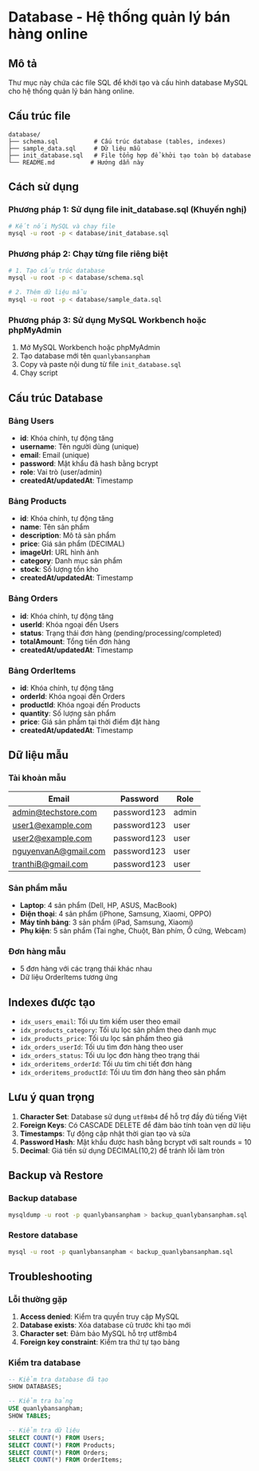 # Database - Hệ thống quản lý bán hàng online

## Mô tả
Thư mục này chứa các file SQL để khởi tạo và cấu hình database MySQL cho hệ thống quản lý bán hàng online.

## Cấu trúc file

```
database/
├── schema.sql          # Cấu trúc database (tables, indexes)
├── sample_data.sql     # Dữ liệu mẫu
├── init_database.sql   # File tổng hợp để khởi tạo toàn bộ database
└── README.md          # Hướng dẫn này
```

## Cách sử dụng

### Phương pháp 1: Sử dụng file init_database.sql (Khuyến nghị)
```bash
# Kết nối MySQL và chạy file
mysql -u root -p < database/init_database.sql
```

### Phương pháp 2: Chạy từng file riêng biệt
```bash
# 1. Tạo cấu trúc database
mysql -u root -p < database/schema.sql

# 2. Thêm dữ liệu mẫu
mysql -u root -p < database/sample_data.sql
```

### Phương pháp 3: Sử dụng MySQL Workbench hoặc phpMyAdmin
1. Mở MySQL Workbench hoặc phpMyAdmin
2. Tạo database mới tên `quanlybansanpham`
3. Copy và paste nội dung từ file `init_database.sql`
4. Chạy script

## Cấu trúc Database

### Bảng Users
- **id**: Khóa chính, tự động tăng
- **username**: Tên người dùng (unique)
- **email**: Email (unique)
- **password**: Mật khẩu đã hash bằng bcrypt
- **role**: Vai trò (user/admin)
- **createdAt/updatedAt**: Timestamp

### Bảng Products
- **id**: Khóa chính, tự động tăng
- **name**: Tên sản phẩm
- **description**: Mô tả sản phẩm
- **price**: Giá sản phẩm (DECIMAL)
- **imageUrl**: URL hình ảnh
- **category**: Danh mục sản phẩm
- **stock**: Số lượng tồn kho
- **createdAt/updatedAt**: Timestamp

### Bảng Orders
- **id**: Khóa chính, tự động tăng
- **userId**: Khóa ngoại đến Users
- **status**: Trạng thái đơn hàng (pending/processing/completed)
- **totalAmount**: Tổng tiền đơn hàng
- **createdAt/updatedAt**: Timestamp

### Bảng OrderItems
- **id**: Khóa chính, tự động tăng
- **orderId**: Khóa ngoại đến Orders
- **productId**: Khóa ngoại đến Products
- **quantity**: Số lượng sản phẩm
- **price**: Giá sản phẩm tại thời điểm đặt hàng
- **createdAt/updatedAt**: Timestamp

## Dữ liệu mẫu

### Tài khoản mẫu
| Email | Password | Role |
|-------|----------|------|
| admin@techstore.com | password123 | admin |
| user1@example.com | password123 | user |
| user2@example.com | password123 | user |
| nguyenvanA@gmail.com | password123 | user |
| tranthiB@gmail.com | password123 | user |

### Sản phẩm mẫu
- **Laptop**: 4 sản phẩm (Dell, HP, ASUS, MacBook)
- **Điện thoại**: 4 sản phẩm (iPhone, Samsung, Xiaomi, OPPO)
- **Máy tính bảng**: 3 sản phẩm (iPad, Samsung, Xiaomi)
- **Phụ kiện**: 5 sản phẩm (Tai nghe, Chuột, Bàn phím, Ổ cứng, Webcam)

### Đơn hàng mẫu
- 5 đơn hàng với các trạng thái khác nhau
- Dữ liệu OrderItems tương ứng

## Indexes được tạo
- `idx_users_email`: Tối ưu tìm kiếm user theo email
- `idx_products_category`: Tối ưu lọc sản phẩm theo danh mục
- `idx_products_price`: Tối ưu lọc sản phẩm theo giá
- `idx_orders_userId`: Tối ưu tìm đơn hàng theo user
- `idx_orders_status`: Tối ưu lọc đơn hàng theo trạng thái
- `idx_orderitems_orderId`: Tối ưu tìm chi tiết đơn hàng
- `idx_orderitems_productId`: Tối ưu tìm đơn hàng theo sản phẩm

## Lưu ý quan trọng

1. **Character Set**: Database sử dụng `utf8mb4` để hỗ trợ đầy đủ tiếng Việt
2. **Foreign Keys**: Có CASCADE DELETE để đảm bảo tính toàn vẹn dữ liệu
3. **Timestamps**: Tự động cập nhật thời gian tạo và sửa
4. **Password Hash**: Mật khẩu được hash bằng bcrypt với salt rounds = 10
5. **Decimal**: Giá tiền sử dụng DECIMAL(10,2) để tránh lỗi làm tròn

## Backup và Restore

### Backup database
```bash
mysqldump -u root -p quanlybansanpham > backup_quanlybansanpham.sql
```

### Restore database
```bash
mysql -u root -p quanlybansanpham < backup_quanlybansanpham.sql
```

## Troubleshooting

### Lỗi thường gặp
1. **Access denied**: Kiểm tra quyền truy cập MySQL
2. **Database exists**: Xóa database cũ trước khi tạo mới
3. **Character set**: Đảm bảo MySQL hỗ trợ utf8mb4
4. **Foreign key constraint**: Kiểm tra thứ tự tạo bảng

### Kiểm tra database
```sql
-- Kiểm tra database đã tạo
SHOW DATABASES;

-- Kiểm tra bảng
USE quanlybansanpham;
SHOW TABLES;

-- Kiểm tra dữ liệu
SELECT COUNT(*) FROM Users;
SELECT COUNT(*) FROM Products;
SELECT COUNT(*) FROM Orders;
SELECT COUNT(*) FROM OrderItems;
``` 
